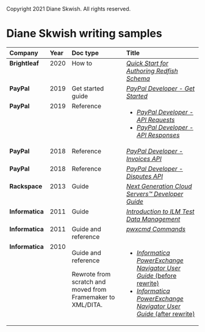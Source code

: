 Copyright 2021 Diane Skwish. All rights reserved.

# Diane Skwish writing samples

<table>
   <thead>
      <tr>
         <th align="left" valign="top">Company</th>
         <th align="left" valign="top">Year</th>
         <th align="left" valign="top">Doc type</th>
         <th align="left" valign="top">Title</th>
      </tr>
   </thead>
   <tbody>
      <tr>
         <td align="left" valign="top"><b>Brightleaf</b></td>
         <td align="left" valign="top">2020</td>
         <td align="left" valign="top">How to</td>
         <td align="left" valign="top"><a href="https://www.dmtf.org/sites/default/files/standards/documents/DSP2055_1.0.0.pdf" title="https://www.dmtf.org/sites/default/files/standards/documents/DSP2055_1.0.0.pdf"><i>Quick Start for Authoring Redfish Schema</i></a></td>
      </tr>
      <tr>
         <td align="left" valign="top"><b>PayPal</b></td>
         <td align="left" valign="top">2019</td>
         <td align="left" valign="top">Get started guide</td>
         <td align="left" valign="top"><a href="https://web.archive.org/web/20190502194619if_/https:/developer.paypal.com/docs/api/overview/" title="https://web.archive.org/web/20190502194619if_/https:/developer.paypal.com/docs/api/overview/"><i>PayPal Developer - Get Started</i></a>
         </td>
      </tr>
      <tr>
         <td align="left" valign="top"><b>PayPal</b></td>
         <td align="left" valign="top">2019</td>
         <td align="left" valign="top">Reference</td>
         <td align="left" valign="top">
            <ul>
               <li><a href="https://web.archive.org/web/20190607211049/https:/developer.paypal.com/docs/api/reference/api-requests/" title="https://web.archive.org/web/20190607211049/https:/developer.paypal.com/docs/api/reference/api-requests/"><i>PayPal Developer - API Requests</i></a></li>
               <li><a href="https://web.archive.org/web/20200722200441/https:/developer.paypal.com/docs/api/reference/api-responses/" title="https://web.archive.org/web/20200722200441/https:/developer.paypal.com/docs/api/reference/api-responses/"><i>PayPal Developer - API Responses</i></a></li>
         </td>
      </tr>
      <tr>
         <td align="left" valign="top"><b>PayPal</b></td>
         <td align="left" valign="top">2018</td>
         <td align="left" valign="top">Reference</td>
         <td align="left" valign="top"><a href="https://web.archive.org/web/20200722194350/https:/developer.paypal.com/docs/api/invoicing/v2/" title="https://web.archive.org/web/20200722194350/https:/developer.paypal.com/docs/api/invoicing/v2/"><i>PayPal Developer - Invoices API</i></a></td>
      </tr>
      <tr>
         <td align="left" valign="top"><b>PayPal</b></td>
         <td align="left" valign="top">2018</td>
         <td align="left" valign="top">Reference</td>
         <td align="left" valign="top"><a href="https://web.archive.org/web/20200722200517/https:/developer.paypal.com/docs/api/customer-disputes/v1/" title="https://web.archive.org/web/20200722200517/https:/developer.paypal.com/docs/api/customer-disputes/v1/"><i>PayPal Developer - Disputes API</i></a></td>
      </tr>
      <tr>
         <td align="left" valign="top"><b>Rackspace</b></td>
         <td align="left" valign="top">2013</td>
         <td align="left" valign="top">Guide</td>
         <td align="left" valign="top"><a href="https://web.archive.org/web/20130513223532/http://docs.rackspace.com/servers/api/v2/cs-devguide/content/index.html" title="https://web.archive.org/web/20130513223532/http://docs.rackspace.com/servers/api/v2/cs-devguide/content/index.html"><i>Next Generation Cloud Servers™ Developer Guide</i></a></td>
      </tr>
      <tr>
         <td align="left" valign="top"><b>Informatica</b></td>
         <td align="left" valign="top">2011</td>
         <td align="left" valign="top">Guide</td>
         <td align="left" valign="top"><a href="https://github.com/drfleming0227/portfolio/blob/main/tech-writing/IntroductionToILMTestDataManagement.pdf" title="https://github.com/drfleming0227/portfolio/blob/main/tech-writing/IntroductionToILMTestDataManagement.pdf"><i>Introduction to ILM Test Data Management</i></a></td>
      </tr>
      <tr>
         <td align="left" valign="top"><b>Informatica</b></td>
         <td align="left" valign="top">2011</td>
         <td align="left" valign="top">Guide and reference</td>
         <td align="left" valign="top"><a href="https://github.com/drfleming0227/portfolio/blob/main/tech-writing/pwxcmdCommands.pdf" title="https://github.com/drfleming0227/portfolio/blob/main/tech-writing/pwxcmdCommands.pdf"><i>pwxcmd Commands</i></a></td>
      </tr>
      <tr>
         <td align="left" valign="top"><b>Informatica</b></td>
         <td align="left" valign="top">2010</td>
         <td align="left" valign="top">
            <p>Guide and reference</p>
            <p>Rewrote from scratch and moved from Framemaker to XML/DITA.</p>
         </td>
         <td align="left" valign="top">
            <ul>
               <li><a href="https://github.com/drfleming0227/portfolio/blob/main/tech-writing/book_rewrite/PWXNavigatorUserGuide(before_rewrite).pdf" title="https://github.com/drfleming0227/portfolio/blob/main/tech-writing/book_rewrite/PWXNavigatorUserGuide(before_rewrite).pdf"><i>Informatica PowerExchange Navigator User Guide</i> (before rewrite)</a></li>
               <li><a href="https://github.com/drfleming0227/portfolio/blob/main/tech-writing/book_rewrite/PWXNavigatorUserGuide(after_rewrite).pdf" title="https://github.com/drfleming0227/portfolio/blob/main/tech-writing/book_rewrite/PWXNavigatorUserGuide(after_rewrite).pdf"><i>Informatica PowerExchange Navigator User Guide</i> (after rewrite)</a></li>
            </ul>
         </td>
      </tr>
   </tbody>
</table>
